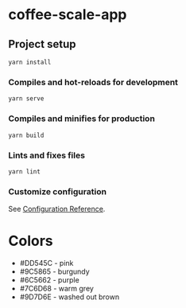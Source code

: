# coffee-scale-app

## Project setup
```
yarn install
```

### Compiles and hot-reloads for development
```
yarn serve
```

### Compiles and minifies for production
```
yarn build
```

### Lints and fixes files
```
yarn lint
```

### Customize configuration
See [Configuration Reference](https://cli.vuejs.org/config/).

# Colors

- #DD545C - pink
- #9C5865 - burgundy
- #6C5662 - purple
- #7C6D68 - warm grey
- #9D7D6E - washed out brown